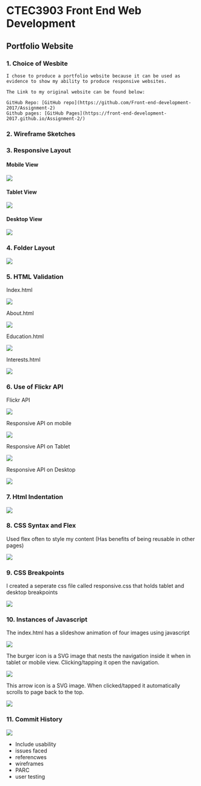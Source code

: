 # CTEC3903 Front End Web Development

## Portfolio Website

### 1. Choice of Wesbite

    I chose to produce a portfolio website because it can be used as evidence to show my ability to produce responsive websites.

    The Link to my original website can be found below: 

    GitHub Repo: [GitHub repo](https://github.com/Front-end-development-2017/Assignment-2)
    Github pages: [GitHub Pages](https://front-end-development-2017.github.io/Assignment-2/)

### 2. Wireframe Sketches
    


### 3. Responsive Layout 

#### Mobile View 

![](imgs\mobileView.png)

#### Tablet View 

![](imgs\tabletView.png)

#### Desktop View 

![](imgs\desktopView.png)


### 4. Folder Layout

![](imgs/layout.png)

### 5. HTML Validation

Index.html 

![](imgs/indexValidation.png)

About.html 

![](imgs/aboutValidation.png)

Education.html

![](imgs/educationValidation.png)

Interests.html

![](imgs/interestsValidation.png)

### 6. Use of Flickr API

Flickr API 

![](imgs/api.png)

Responsive API on mobile

![](imgs/responsiveDesign.png)

Responsive API on Tablet

![](imgs/responsiveDesign1.png)

Responsive API on Desktop

![](imgs/responsiveDesign2.png)

### 7. Html Indentation

![](imgs/indentation.png)

### 8. CSS Syntax and Flex

Used flex often to style my content (Has benefits of being reusable in other pages)

![](imgs/flex.png)

### 9. CSS Breakpoints

I created a seperate css file called responsive.css that holds tablet and desktop breakpoints

![](imgs/breakpoints.png)

### 10. Instances of Javascript

The index.html has a slideshow animation of four images using javascript

![](imgs/slideshow.png)

The burger icon is a SVG image that nests the navigation inside it when in tablet or mobile view. Clicking/tapping it open the navigation.

![](imgs/burgerIcon.png)

This arrow icon is a SVG image. When clicked/tapped it automatically scrolls to page back to the top.

![](imgs/scroll.png)

### 11. Commit History

![](imgs/commits.png)







 








- Include usability 
- issues faced
- referencwes
- wireframes
- PARC
- user testing 